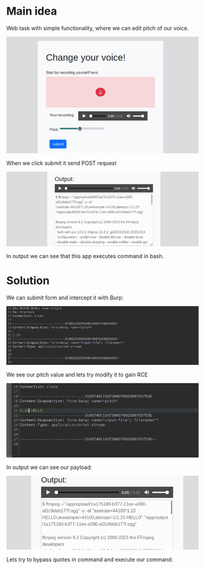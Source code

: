 # Main idea

Web task with simple functionality, where we can edit pitch of our voice.

![](../../attachments/Pasted%20image%2020240115131800.png)

When we click submit it send POST request

![](../../attachments/Pasted%20image%2020240115132204.png)

In output we can see that this app executes command in bash.

# Solution

We can submit form and intercept it with Burp:

![](../../attachments/Pasted%20image%2020240115132109.png)

We see our pitch value and lets try modify it to gain RCE

![](../../attachments/Pasted%20image%2020240115132416.png)

In output we can see our payload:

![](../../attachments/Pasted%20image%2020240115132448.png)

Lets try to bypass quotes in command and execute our command:

